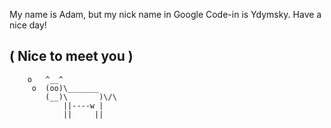 My name is Adam, but my nick name in Google Code-in is Ydymsky. Have a nice day!

( Nice to meet you )
 ------------------
        o   ^__^
         o  (oo)\_______
            (__)\       )\/\
                ||----w |
                ||     ||

